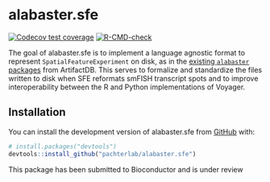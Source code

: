 
# alabaster.sfe

<!-- badges: start -->
[![Codecov test coverage](https://codecov.io/gh/pachterlab/alabaster.sfe/graph/badge.svg)](https://app.codecov.io/gh/pachterlab/alabaster.sfe)
[![R-CMD-check](https://github.com/pachterlab/alabaster.sfe/actions/workflows/R-CMD-check.yaml/badge.svg)](https://github.com/pachterlab/alabaster.sfe/actions/workflows/R-CMD-check.yaml)
<!-- badges: end -->

The goal of alabaster.sfe is to implement a language agnostic format to represent `SpatialFeatureExperiment` on disk, as in the [existing `alabaster` packages](https://github.com/orgs/ArtifactDB/repositories) from ArtifactDB. This serves to formalize and standardize the files written to disk when SFE reformats smFISH transcript spots and to improve interoperability between the R and Python implementations of Voyager.

## Installation

You can install the development version of alabaster.sfe from [GitHub](https://github.com/) with:

``` r
# install.packages("devtools")
devtools::install_github("pachterlab/alabaster.sfe")
```

This package has been submitted to Bioconductor and is under review
